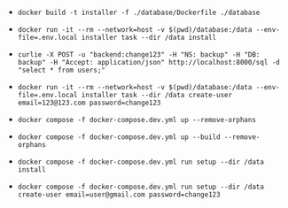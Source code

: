 * `docker build -t installer -f ./database/Dockerfile ./database`
* `docker run -it --rm --network=host -v $(pwd)/database:/data --env-file=.env.local installer task --dir /data install`
* `curlie -X POST -u "backend:change123" -H "NS: backup" -H "DB: backup" -H "Accept: application/json" http://localhost:8000/sql -d "select * from users;"`
* `docker run -it --rm --network=host -v $(pwd)/database:/data --env-file=.env.local installer task --dir /data create-user email=123@123.com password=change123`

* `docker compose -f docker-compose.dev.yml up --remove-orphans`
* `docker compose -f docker-compose.dev.yml up --build --remove-orphans`
* `docker compose -f docker-compose.dev.yml run setup --dir /data install`
* `docker compose -f docker-compose.dev.yml run setup --dir /data create-user email=user@gmail.com password=change123`